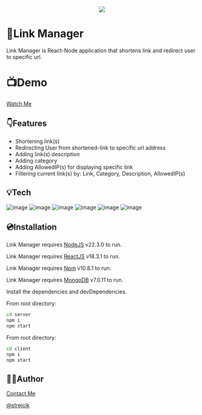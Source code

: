 <div style="text-align:center"><img src="https://i.imgur.com/QpGaTrF.png"/></div>

# 🔗Link Manager

Link Manager is React-Node application that shortens link and redirect user to specific url.

# 📺Demo
[Watch Me](https://youtu.be/vcKkCst-iHQ)

## 👇Features

- Shortening link(s)
- Redirecting User from shortened-link to specific url address
- Adding link(s) description
- Adding category
- Adding AllowedIP(s) for displaying specific link
- Filtering current link(s) by: Link, Category, Description, AllowedIP(s)

## 💡Tech
![image](https://img.shields.io/badge/HTML5-E34F26?style=for-the-badge&logo=html5&logoColor=white)
![image](https://img.shields.io/badge/React-20232A?style=for-the-badge&logo=react&logoColor=61DAFB)
![image](https://img.shields.io/badge/Node%20js-339933?style=for-the-badge&logo=nodedotjs&logoColor=white)
![image](https://img.shields.io/badge/Express%20js-000000?style=for-the-badge&logo=express&logoColor=white)
![image](https://img.shields.io/badge/MongoDB-4EA94B?style=for-the-badge&logo=mongodb&logoColor=white)
![image](https://img.shields.io/badge/Material%20UI-007FFF?style=for-the-badge&logo=mui&logoColor=white)

## 💿Installation

Link Manager requires [NodeJS](https://nodejs.org/) v22.3.0 to run.

Link Manager requires [ReactJS](https://react.dev/) v18.3.1 to run.

Link Manager requires [Npm](https://www.npmjs.com/) v10.8.1 to run.

Link Manager requires [MongoDB](https://www.mongodb.com/) v7.0.11 to run.

Install the dependencies and devDependencies.

From root directory:
```sh
cd server
npm i
npm start
```

From root directory:

```sh
cd client
npm i
npm start
```

## 🙋‍♂️Author
[Contact Me](https://www.linkedin.com/in/bartosz-gabruś/)

[@strejcik](https://www.github.com/strejcik)
